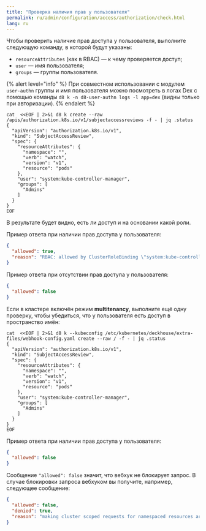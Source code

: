```yaml
---
title: "Проверка наличия прав у пользователя"
permalink: ru/admin/configuration/access/authorization/check.html
lang: ru
---
```


Чтобы проверить наличие прав доступа у пользователя, выполните следующую команду, в которой будут указаны:

* `resourceAttributes` (как в RBAC) — к чему проверяется доступ;
* `user` — имя пользователя;
* `groups` — группы пользователя.

{% alert level="info" %}
При совместном использовании с модулем `user-authn` группы и имя пользователя можно посмотреть в логах Dex с помощью команды `d8 k -n d8-user-authn logs -l app=dex` (видны только при авторизации).
{% endalert %}

```shell
cat  <<EOF | 2>&1 d8 k create --raw  /apis/authorization.k8s.io/v1/subjectaccessreviews -f - | jq .status
{
  "apiVersion": "authorization.k8s.io/v1",
  "kind": "SubjectAccessReview",
  "spec": {
    "resourceAttributes": {
      "namespace": "",
      "verb": "watch",
      "version": "v1",
      "resource": "pods"
    },
    "user": "system:kube-controller-manager",
    "groups": [
      "Admins"
    ]
  }
}
EOF
```

В результате будет видно, есть ли доступ и на основании какой роли.

Пример ответа при наличии прав доступа у пользователя:

```json
{
  "allowed": true,
  "reason": "RBAC: allowed by ClusterRoleBinding \"system:kube-controller-manager\" of ClusterRole \"system:kube-controller-manager\" to User \"system:kube-controller-manager\""
}
```

Пример ответа при отсутствии прав доступа у пользователя:

```json
{
  "allowed": false
}
```

Если в кластере включён режим **multitenancy**, выполните ещё одну проверку, чтобы убедиться, что у пользователя есть доступ в пространство имён:

```shell
cat  <<EOF | 2>&1 d8 k --kubeconfig /etc/kubernetes/deckhouse/extra-files/webhook-config.yaml create --raw / -f - | jq .status
{
  "apiVersion": "authorization.k8s.io/v1",
  "kind": "SubjectAccessReview",
  "spec": {
    "resourceAttributes": {
      "namespace": "",
      "verb": "watch",
      "version": "v1",
      "resource": "pods"
    },
    "user": "system:kube-controller-manager",
    "groups": [
      "Admins"
    ]
  }
}
EOF
```

Пример ответа при наличии прав доступа у пользователя:

```json
{
  "allowed": false
}
```

Сообщение `"allowed": false` значит, что вебхук не блокирует запрос. В случае блокировки запроса вебхуком вы получите, например, следующее сообщение:

```json
{
  "allowed": false,
  "denied": true,
  "reason": "making cluster scoped requests for namespaced resources are not allowed"
}
```
